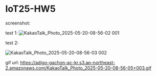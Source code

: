 # IoT25-HW5

screenshot:

test 1:
![KakaoTalk_Photo_2025-05-20-08-56-02 001](https://github.com/user-attachments/assets/356a2f01-4877-4c19-ad1e-3bec960aed4d)

test 2:

![KakaoTalk_Photo_2025-05-20-08-56-03 002](https://github.com/user-attachments/assets/5a9aef30-1f62-4883-b7c3-7f5c4fd9ff45)


gif url: https://adigo-gachon-ac-kr.s3.ap-northeast-2.amazonaws.com/KakaoTalk_Photo_2025-05-20-08-56-05+003.gif

